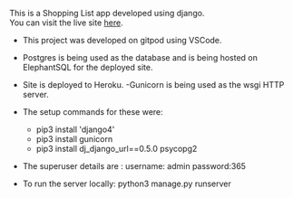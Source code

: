 This is a Shopping List app developed using django.  
You can visit the live site [here](https://django-shoppinglist.herokuapp.com/).

- This project was developed on gitpod using VSCode.
- Postgres is being used as the database and is being hosted on ElephantSQL for the deployed site.
- Site is deployed to Heroku.
-Gunicorn is being used as the wsgi HTTP server.

- The setup commands for these were:
    - pip3 install 'django4'
    - pip3 install gunicorn
    - pip3 install dj_django_url==0.5.0 psycopg2

- The superuser details are : username: admin  password:365

- To run the server locally: python3 manage.py runserver
